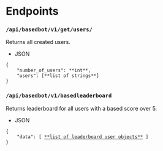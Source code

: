 # Endpoints

### ``/api/basedbot/v1/get/users/``

Returns all created users.
- JSON

```
{
	"number_of_users": **int**,
	"users": [**list of strings**]
}
```

### ``/api/basedbot/v1/basedleaderboard``

Returns leaderboard for all users with a based score over 5.
- JSON

<pre>
<code>{
	"data": [ <a href="https://github.com/gmarciani">**list of leaderboard user objects**</a> ]
}</code>
</pre>
